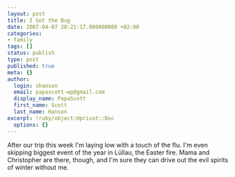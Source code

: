 ```yaml
---
layout: post
title: I Got the Bug
date: 2007-04-07 20:21:17.000000000 +02:00
categories:
- family
tags: []
status: publish
type: post
published: true
meta: {}
author:
  login: shanson
  email: papascott-wp@gmail.com
  display_name: PapaScott
  first_name: Scott
  last_name: Hanson
excerpt: !ruby/object:Hpricot::Doc
  options: {}
---
```

<p>After our trip this week I'm laying low with a touch of the flu. I'm even skipping biggest event of the year in Lüllau, the Easter fire. Mama and Christopher are there, though, and I'm sure they can drive out the evil spirits of winter without me.</p>
